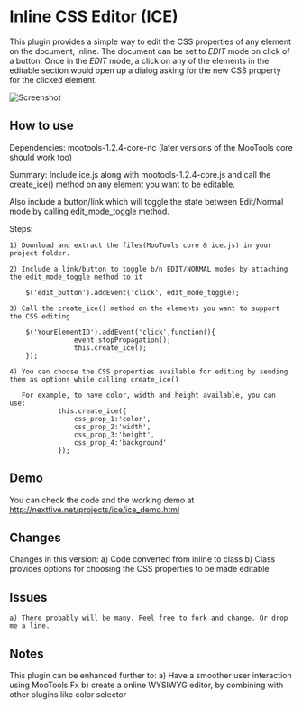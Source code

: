 Inline CSS Editor (ICE)
=======================

This plugin provides a simple way to edit the CSS properties of any element on the document, inline. The document can be set to *EDIT* mode on click of a button. Once in the *EDIT* mode, a click on any of the elements in the editable section would open up a dialog asking for the new CSS property for the clicked element.

![Screenshot](http://www.proxygeek.org/ice/ICE_Demo_Screenshot_1.png)

How to use
----------
Dependencies: mootools-1.2.4-core-nc  (later versions of the MooTools core should work too)
   
Summary: Include ice.js along with mootools-1.2.4-core.js and call the create_ice() method on any element you want to be editable.
   
Also include a button/link which will toggle the state between Edit/Normal mode by calling edit_mode_toggle method.
   
Steps:
      
	1) Download and extract the files(MooTools core & ice.js) in your project folder.
   
	2) Include a link/button to toggle b/n EDIT/NORMAL modes by attaching the edit_mode_toggle method to it

		$('edit_button').addEvent('click', edit_mode_toggle);

	3) Call the create_ice() method on the elements you want to support the CSS editing
  
		$('YourElementID').addEvent('click',function(){
					event.stopPropagation();
					this.create_ice();
		});
 
	4) You can choose the CSS properties available for editing by sending them as options while calling create_ice()
  
	   For example, to have color, width and height available, you can use:
				this.create_ice({
					css_prop_1:'color',
					css_prop_2:'width',
					css_prop_3:'height',
					css_prop_4:'background'
				});
   
Demo
----
You can check the code and the working demo at http://nextfive.net/projects/ice/ice_demo.html


Changes
-------
Changes in this version:
	a) Code converted from inline to class
	b) Class provides options for choosing the CSS properties to be made editable

Issues
------
	a) There probably will be many. Feel free to fork and change. Or drop me a line.

Notes
-----
This plugin can be enhanced further to:
	a) Have a smoother user interaction using MooTools Fx
	b) create a online WYSIWYG editor, by combining with other plugins like color selector
